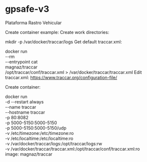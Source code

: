 # gpsafe-v3
Plataforma Rastro Vehicular

Create container example:
Create work directories:

mkdir -p /var/docker/traccar/logs
Get default traccar.xml:

docker run \
--rm \
--entrypoint cat \
magnaz/traccar \
/opt/traccar/conf/traccar.xml > /var/docker/traccar/traccar.xml
Edit traccar.xml: https://www.traccar.org/configuration-file/

Create container:

docker run \
-d --restart always \
--name traccar \
--hostname traccar \
-p 80:8082 \
-p 5000-5150:5000-5150 \
-p 5000-5150:5000-5150/udp \
-v /etc/timezone:/etc/timezone:ro \
-v /etc/localtime:/etc/localtime:ro \
-v /var/docker/traccar/logs:/opt/traccar/logs:rw \
-v /var/docker/traccar/traccar.xml:/opt/traccar/conf/traccar.xml:ro \
image: magnaz/traccar

